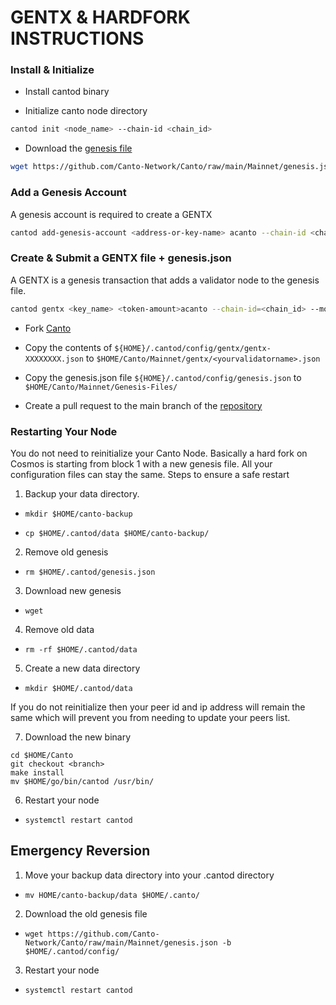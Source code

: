 # GENTX & HARDFORK INSTRUCTIONS

### Install & Initialize 

* Install cantod binary

* Initialize canto node directory 
```bash
cantod init <node_name> --chain-id <chain_id>
```
* Download the [genesis file](https://github.com/Canto-Network/Canto/raw/main/Mainnet/genesis.json)
```bash
wget https://github.com/Canto-Network/Canto/raw/main/Mainnet/genesis.json -b $HOME/.cantod/config
```

### Add a Genesis Account
A genesis account is required to create a GENTX

```bash
cantod add-genesis-account <address-or-key-name> acanto --chain-id <chain-id>
```
### Create & Submit a GENTX file + genesis.json
A GENTX is a genesis transaction that adds a validator node to the genesis file.
```bash
cantod gentx <key_name> <token-amount>acanto --chain-id=<chain_id> --moniker=<your_moniker> --commission-max-change-rate=0.01 --commission-max-rate=0.10 --commission-rate=0.05 --details="<details here>" --security-contact="<email>" --website="<website>"
```
* Fork [Canto](https://github.com/Canto-Network/Canto)

* Copy the contents of `${HOME}/.cantod/config/gentx/gentx-XXXXXXXX.json` to `$HOME/Canto/Mainnet/gentx/<yourvalidatorname>.json`

* Copy the genesis.json file `${HOME}/.cantod/config/genesis.json` to `$HOME/Canto/Mainnet/Genesis-Files/`

* Create a pull request to the main branch of the [repository](https://github.com/Canto-Network/Canto/Mainnet/gentx)

### Restarting Your Node

You do not need to reinitialize your Canto Node. Basically a hard fork on Cosmos is starting from block 1 with a new genesis file. All your configuration files can stay the same. Steps to ensure a safe restart

1) Backup your data directory. 
* `mkdir $HOME/canto-backup` 

* `cp $HOME/.cantod/data $HOME/canto-backup/`

2) Remove old genesis 

* `rm $HOME/.cantod/genesis.json`

3) Download new genesis

* `wget`

4) Remove old data

* `rm -rf $HOME/.cantod/data`

5) Create a new data directory

* `mkdir $HOME/.cantod/data`

If you do not reinitialize then your peer id and ip address will remain the same which will prevent you from needing to update your peers list.

7) Download the new binary
```
cd $HOME/Canto
git checkout <branch>
make install
mv $HOME/go/bin/cantod /usr/bin/
```


6) Restart your node

* `systemctl restart cantod`

## Emergency Reversion

1) Move your backup data directory into your .cantod directory 

* `mv HOME/canto-backup/data $HOME/.canto/`

2) Download the old genesis file

* `wget https://github.com/Canto-Network/Canto/raw/main/Mainnet/genesis.json -b $HOME/.cantod/config/`

3) Restart your node

* `systemctl restart cantod`